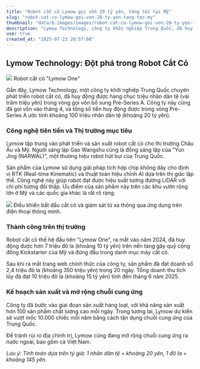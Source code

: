 ```yaml
---
title: "Robot cắt cỏ Lymow gọi vốn 20 tỷ yên, tăng tốc tại Mỹ"
slug: "robot-cat-co-lymow-goi-von-20-ty-yen-tang-toc-my"
thumbnail: "data/6.images/images/robot-cat-co-lymow-goi-von-20-ty-yen-tang-toc-my.webp"
description: "Lymow Technology, công ty khởi nghiệp Trung Quốc, đã huy động được tổng cộng 20 tỷ yên cho robot cắt cỏ của mình và đang đẩy mạnh doanh số bán hàng, đặc biệt là tại thị trường Mỹ."
use: true
created_at: "2025-07-23 20:57:08"
---
```


## Lymow Technology: Đột phá trong Robot Cắt Cỏ

![](/images/20250723-00010001-krjapan-000-1-view.webp)
Robot cắt cỏ "Lymow One"

Gần đây, Lymow Technology, một công ty khởi nghiệp Trung Quốc chuyên phát triển robot cắt cỏ, đã huy động được hàng chục triệu nhân dân tệ (vài trăm triệu yên) trong vòng gọi vốn bổ sung Pre-Series A. Công ty này cũng đã gọi vốn vào tháng 4, và tổng số tiền huy động được trong vòng Pre-Series A ước tính khoảng 100 triệu nhân dân tệ (khoảng 20 tỷ yên).

### Công nghệ tiên tiến và Thị trường mục tiêu

Lymow tập trung vào phát triển và sản xuất robot cắt cỏ cho thị trường Châu Âu và Mỹ. Người sáng lập Gao Wangshu cũng là đồng sáng lập của "Yun Jing (NARWAL)", một thương hiệu robot hút bụi của Trung Quốc.

Sản phẩm của Lymow sử dụng giải pháp tích hợp chip không dây cho định vị RTK (Real-time Kinematic) và thuật toán hiệu chỉnh AI dựa trên thị giác lập thể. Công nghệ này giúp robot đạt được hiệu suất tương đương LiDAR với chi phí tương đối thấp. Ưu điểm của sản phẩm này trên các khu vườn rộng lớn ở Mỹ và các quốc gia khác là rất rõ ràng.

![](/images/20250723-00010001-krjapan-001-1-view.webp)
Điều khiển bắt đầu cắt cỏ và giám sát từ xa thông qua ứng dụng trên điện thoại thông minh.

### Thành công trên thị trường

Robot cắt cỏ thế hệ đầu tiên "Lymow One", ra mắt vào năm 2024, đã huy động được hơn 7 triệu đô la (khoảng 10 tỷ yên) trên nền tảng gây quỹ cộng đồng Kickstarter của Mỹ và đứng đầu trong danh mục máy cắt cỏ.

Sau khi ra mắt trang web chính thức của công ty, sản phẩm đã đạt doanh số 2,4 triệu đô la (khoảng 350 triệu yên) trong 20 ngày. Tổng doanh thu tích lũy đã đạt 10 triệu đô la (khoảng 15 tỷ yên) tính đến tháng 6 năm 2025.

### Kế hoạch sản xuất và mở rộng chuỗi cung ứng

Công ty đã bước vào giai đoạn sản xuất hàng loạt, với khả năng sản xuất hơn 100 sản phẩm chất lượng cao mỗi ngày. Trong tương lai, Lymow dự kiến sẽ vượt mốc 10.000 chiếc mỗi năm bằng cách tận dụng chuỗi cung ứng của Trung Quốc.

Để tránh rủi ro địa chính trị, Lymow cũng đang mở rộng chuỗi cung ứng ra nước ngoài, bao gồm cả Việt Nam.

*Lưu ý: Tính toán dựa trên tỷ giá: 1 nhân dân tệ = khoảng 20 yên, 1 đô la = khoảng 145 yên.*